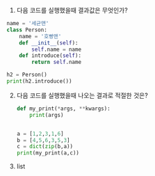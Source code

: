 1.  다음 코드를 실행했을때 결과값은 무엇인가?

   ~~~python
   name = '세균맨'
   class Person:
       name = '호빵맨'
       def __init__(self):
           self.name = name
       def introduce(self):
           return self.name
   
   h2 = Person()
   print(h2.introduce())
   ~~~

2. 다음 코드를 실행했을때 나오는 결과로 적절한 것은?

   ~~~python
   def my_print(*args, **kwargs):
       print(args)
   
   
   a = [1,2,3,1,6]
   b = [4,5,6,3,5,3]
   c = dict(zip(b,a))
   print(my_print(a,c))
   ~~~

3. list